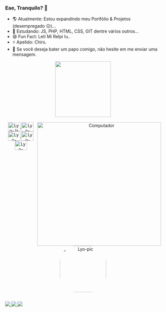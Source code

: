 ### Eae, Tranquilo? 👋

- 🌎  Atualmente: Estou expandindo meu Portfólio & Projetos (desempregado 😖)...
- 🦄  Estudando: JS, PHP, HTML, CSS, GIT dentre vários outros...
- 😄 Fun Fact: Leti Mi Relpi Iu..
- ⚡ Apelido: Chirs.
- 💌 Se você deseja bater um papo comigo, não hesite em me enviar uma mensagem.

<div align = "center">
  <a href="https://github.com/LyoDekken">
  <img height = "180em" src = "https://github-readme-stats.vercel.app/api?username=LyoDekken&show_icons=true&theme=green&include_all_commits=true&count_private=true" />
<div style = "display: inline_block"> <br>
  <img src="https://raw.githubusercontent.com/MicaelliMedeiros/micaellimedeiros/master/image/computer-illustration.png" min-width="400px" max-width="400px" width="400px" align="right" alt="Computador">
  <img align = "center" alt = "Lyo-Js" height = "30" width = "40" src = "https://img.shields.io/badge/JavaScript-F7DF1E?style=for-the-badge&logo=javascript&logoColor=black ">
  <img align = "center" alt = "Lyo-React" height = "30" width = "40" src = "https://img.shields.io/badge/React-20232A?style=for-the-badge&logo=react&logoColor=61DAFB">
  <img align = "center" alt = "Lyo-HTML" height = "30" width = "40" src = "https://img.shields.io/badge/HTML5-E34F26?style=for-the-badge&logo=html5&logoColor=white">
  <img align = "center" alt = "Lyo-CSS" height = "30" width = "40" src = "https://img.shields.io/badge/CSS3-1572B6?style=for-the-badge&logo=css3&logoColor=white ">
  <img align = "center" alt = "Lyo-Csharp" height = "30" width = "40" src = "	https://img.shields.io/badge/C%2B%2B-00599C?style=for-the-badge&logo=c%2B%2B&logoColor=white">
  <img align = "center" alt = "Lyo-pic" height = "150" style = "border-radius: 50px;" src =
       "https://pa1.narvii.com/6878/98997aad91ece57183e4c7eaf56a4d334693f4f8r1-435-235_hq.gif">
</div>
  
  ##
 
<div> 
<p align="left">
  <a href="https://www.instagram.com/iuricode/" alt="Instagram">
    <img src="https://img.shields.io/badge/-Instagram-1C1C1C?style=for-the-badge&logo=Instagram&logoColor=00FFFF&link=https://www.instagram.com/iuricode"/>
  </a>
  
  <a href="https://www.linkedin.com/in/iuricode" alt="Linkedin">
    <img src="https://img.shields.io/badge/-Linkedin-1C1C1C?style=for-the-badge&logo=Linkedin&logoColor=00FFFF&link=https://www.linkedin.com/in/iuricode"/>
  </a>
  
  <a href="https://discord.gg/QevDJqCzaY" alt="Discord">
    <img src="https://img.shields.io/badge/-Discord-1C1C1C?style=for-the-badge&logo=Discord&logoColor=00FFFF&link=https://discord.gg/QevDJqCzaY"/>
  </a>
</p>
</div>
